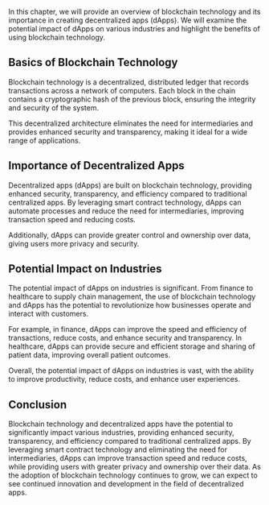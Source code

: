 
In this chapter, we will provide an overview of blockchain technology and its importance in creating decentralized apps (dApps). We will examine the potential impact of dApps on various industries and highlight the benefits of using blockchain technology.

Basics of Blockchain Technology
-------------------------------

Blockchain technology is a decentralized, distributed ledger that records transactions across a network of computers. Each block in the chain contains a cryptographic hash of the previous block, ensuring the integrity and security of the system.

This decentralized architecture eliminates the need for intermediaries and provides enhanced security and transparency, making it ideal for a wide range of applications.

Importance of Decentralized Apps
--------------------------------

Decentralized apps (dApps) are built on blockchain technology, providing enhanced security, transparency, and efficiency compared to traditional centralized apps. By leveraging smart contract technology, dApps can automate processes and reduce the need for intermediaries, improving transaction speed and reducing costs.

Additionally, dApps can provide greater control and ownership over data, giving users more privacy and security.

Potential Impact on Industries
------------------------------

The potential impact of dApps on industries is significant. From finance to healthcare to supply chain management, the use of blockchain technology and dApps has the potential to revolutionize how businesses operate and interact with customers.

For example, in finance, dApps can improve the speed and efficiency of transactions, reduce costs, and enhance security and transparency. In healthcare, dApps can provide secure and efficient storage and sharing of patient data, improving overall patient outcomes.

Overall, the potential impact of dApps on industries is vast, with the ability to improve productivity, reduce costs, and enhance user experiences.

Conclusion
----------

Blockchain technology and decentralized apps have the potential to significantly impact various industries, providing enhanced security, transparency, and efficiency compared to traditional centralized apps. By leveraging smart contract technology and eliminating the need for intermediaries, dApps can improve transaction speed and reduce costs, while providing users with greater privacy and ownership over their data. As the adoption of blockchain technology continues to grow, we can expect to see continued innovation and development in the field of decentralized apps.
